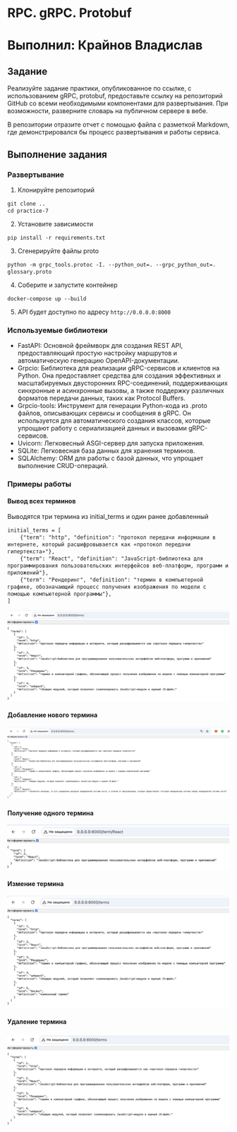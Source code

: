 # RPC. gRPC. Protobuf
# Выполнил: Крайнов Владислав
## Задание

Реализуйте задание практики, опубликованное по ссылке, с использованием gRPC, protobuf, предоставьте ссылку на репозиторий GitHub со всеми необходимыми компонентами для развертывания. При возможности, разверните словарь на публичном сервере в вебе.

В репозитории отразите отчет с помощью файла с разметкой Markdown, где демонстрировался бы процесс развертывания и работы сервиса.

## Выполнение задания

### Развертывание

1. Клонируйте репозиторий

```
git clone ..
cd practice-7
```

2. Установите зависимости

```
pip install -r requirements.txt
```

3. Сгенерируйте файлы proto

```
python -m grpc_tools.protoc -I. --python_out=. --grpc_python_out=. glossary.proto
```

4. Соберите и запустите контейнер

```
docker-compose up --build
```

5. API будет доступно по адресу `http://0.0.0.0:8000`

### Используемые библиотеки

- FastAPI: Основной фреймворк для создания REST API, предоставляющий простую настройку маршрутов и автоматическую генерацию OpenAPI-документации.
- Grpcio: Библиотека для реализации gRPC-сервисов и клиентов на Python. Она предоставляет средства для создания эффективных и масштабируемых двусторонних RPC-соединений, поддерживающих синхронные и асинхронные вызовы, а также поддержку различных форматов передачи данных, таких как Protocol Buffers.
- Grpcio-tools: Инструмент для генерации Python-кода из .proto файлов, описывающих сервисы и сообщения в gRPC. Он используется для автоматического создания классов, которые упрощают работу с сериализацией данных и вызовами gRPC-сервисов.
- Uvicorn: Легковесный ASGI-сервер для запуска приложения.
- SQLite: Легковесная база данных для хранения терминов.
- SQLAlchemy: ORM для работы с базой данных, что упрощает выполнение CRUD-операций.

### Примеры работы

#### Вывод всех терминов

Выводятся три термина из initial_terms и один ранее добавленный

```
initial_terms = [
    {"term": "http", "definition": "протокол передачи информации в интернете, который расшифровывается как «протокол передачи гипертекста»"},
    {"term": "React", "definition": "JavaScript-библиотека для программирования пользовательских интерфейсов веб-платформ, программ и приложений"},
    {"term": "Рендеринг", "definition": "термин в компьютерной графике, обозначающий процесс получения изображения по модели с помощью компьютерной программы"},
]
```

![](./assets//allTerms.png)

#### Добавление нового термина

![](./assets/allTerms2.png)

#### Получение одного термина

![](./assets/singleTerm.png)

#### Измение термина
![](./assets/allTerms3.png)

#### Удаление термина
![](./assets/allTerms4.png)
